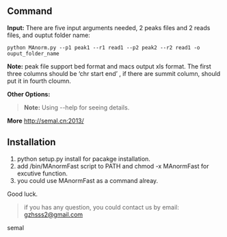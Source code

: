 
## Command

**Input:**
There are five input arguments needed, 2 peaks files and 2 reads files, and ouptut folder name:
    
    python MAnorm.py --p1 peak1 --r1 read1 --p2 peak2 --r2 read1 -o ouput_folder_name

**Note:** peak file support bed format and macs output xls format. The first three columns 
should be ‘chr start end’ , if there are summit column, should put it in fourth cloumn.

**Other Options:**
> **Note:** Using --help for seeing details.

**More**
http://semal.cn:2013/

## Installation

1. python setup.py install for pacakge installation.
2. add /bin/MAnormFast script to PATH and chmod -x MAnormFast for excutive function.
3. you could use MAnormFast as a command alreay.

Good luck.

> if you has any question, you could contact us by email: gzhsss2@gmail.com

semal

